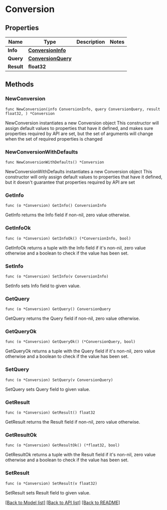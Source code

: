 # Conversion

## Properties

Name | Type | Description | Notes
------------ | ------------- | ------------- | -------------
**Info** | [**ConversionInfo**](ConversionInfo.md) |  | 
**Query** | [**ConversionQuery**](ConversionQuery.md) |  | 
**Result** | **float32** |  | 

## Methods

### NewConversion

`func NewConversion(info ConversionInfo, query ConversionQuery, result float32, ) *Conversion`

NewConversion instantiates a new Conversion object
This constructor will assign default values to properties that have it defined,
and makes sure properties required by API are set, but the set of arguments
will change when the set of required properties is changed

### NewConversionWithDefaults

`func NewConversionWithDefaults() *Conversion`

NewConversionWithDefaults instantiates a new Conversion object
This constructor will only assign default values to properties that have it defined,
but it doesn't guarantee that properties required by API are set

### GetInfo

`func (o *Conversion) GetInfo() ConversionInfo`

GetInfo returns the Info field if non-nil, zero value otherwise.

### GetInfoOk

`func (o *Conversion) GetInfoOk() (*ConversionInfo, bool)`

GetInfoOk returns a tuple with the Info field if it's non-nil, zero value otherwise
and a boolean to check if the value has been set.

### SetInfo

`func (o *Conversion) SetInfo(v ConversionInfo)`

SetInfo sets Info field to given value.


### GetQuery

`func (o *Conversion) GetQuery() ConversionQuery`

GetQuery returns the Query field if non-nil, zero value otherwise.

### GetQueryOk

`func (o *Conversion) GetQueryOk() (*ConversionQuery, bool)`

GetQueryOk returns a tuple with the Query field if it's non-nil, zero value otherwise
and a boolean to check if the value has been set.

### SetQuery

`func (o *Conversion) SetQuery(v ConversionQuery)`

SetQuery sets Query field to given value.


### GetResult

`func (o *Conversion) GetResult() float32`

GetResult returns the Result field if non-nil, zero value otherwise.

### GetResultOk

`func (o *Conversion) GetResultOk() (*float32, bool)`

GetResultOk returns a tuple with the Result field if it's non-nil, zero value otherwise
and a boolean to check if the value has been set.

### SetResult

`func (o *Conversion) SetResult(v float32)`

SetResult sets Result field to given value.



[[Back to Model list]](../README.md#documentation-for-models) [[Back to API list]](../README.md#documentation-for-api-endpoints) [[Back to README]](../README.md)


